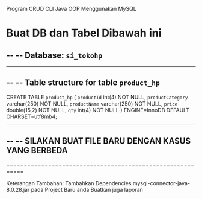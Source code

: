 
Program CRUD CLI Java OOP Menggunakan MySQL


Buat DB dan Tabel Dibawah ini
===========================================================

--
-- Database: `si_tokohp`
--

-- --------------------------------------------------------

--
-- Table structure for table `product_hp`
--

CREATE TABLE `product_hp` (
  `productId` int(4) NOT NULL,
  `productCategory` varchar(250) NOT NULL,
  `productName` varchar(250) NOT NULL,
  `price` double(15,2) NOT NULL,
  `qty` int(4) NOT NULL
) ENGINE=InnoDB DEFAULT CHARSET=utf8mb4;

-- --------------------------------------------------------
 
--
-- SILAKAN BUAT FILE BARU DENGAN KASUS YANG BERBEDA
--
===========================================================


Keterangan Tambahan:
Tambahkan Dependencies mysql-connector-java-8.0.28.jar pada Project Baru anda
Buatkan juga laporan
